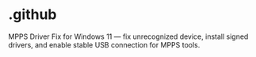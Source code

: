# .github
MPPS Driver Fix for Windows 11 — fix unrecognized device, install signed drivers, and enable stable USB connection for MPPS tools.
